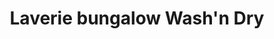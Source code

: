 ---
title: "Laverie bungalow Wash'n Dry"
url: /bouillargues/laverie-bungalow-washn-dry/
shop: Wäscherei
---